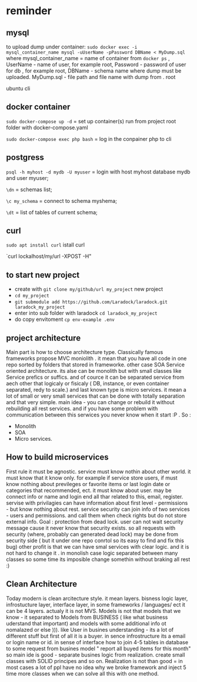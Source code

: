 # reminder

mysql
-----

to upload dump under container: `sudo docker exec -i mysql_container_name mysql -uUserName -pPassword DBName < MyDump.sql` where mysql_container_name = name of container from `docker ps` , UserName - name of user, for example root,  Password - password of user for db , for example root, DBName - schema name where dump must be uploaded. MyDump.sql - file path and file name with dump from . root


ubuntu cli

docker container
----------------

`sudo docker-compose up -d` = set up container(s) run from project root folder with docker-compose.yaml

`sudo docker-compose exec php bash` = log in the conpainer php to cli

postgress
---------

`psql -h myhost -d mydb -U myuser` = login with host myhost database mydb and user myuser;

`\dn` = schemas list;

`\c my_schema` = connect to schema myshema;

`\dt` = list of tables of current schema;

curl 
----

`sudo apt install curl` istall curl

`curl lockalhost/my/url -XPOST -H"

to start new project
--------------------

- create with ```git clone my/github/url my_project```
new project
- ``` cd my_project ```
- ```git submodule add https://github.com/Laradock/laradock.git laradock_my_project```
- enter into sub folder with laradock ``` cd laradock_my_project ```
- do copy envitoment ```cp env-example .env```

project architecture
-----------

Main part is how to choose architecture type.  Classically famous frameworks propose MVC moniolith . it mean that you have all code in one repo sorted by folders that stored in frameworke. other case SOA Service oriented architecture. its alse can be monolith but with small classes like Service prefics or suffics. and of cource it can be separated service from aech other that logicaly or fisicaly ( DB, instance, or even container separated, redy to scale.) and last known type is micro services. it mean a lot of small or very small services that can be done with totally separation and that very simple. main idea - you can change or rebuild it without rebuilding all rest services. and if you have some problem with communication between this serwices you never know when it start :P  . So :
 - Monolith
 - SOA
 - Micro services.

How to build microservices
--------------------------

First rule it must be agnostic. service must know nothin about other world. it must know that it know only. for example if service store users, if must know nothing about previleges or favorite items or last login date or categories that recommended, ect. it must know about user. may be connect info or name and login end all thar related to this, email, register. servise with privilagies can have information about first level - permissions - but know nothing about rest.  service security can join info of two services - users and permissions.  and call them when check rights but do not store external info. Goal :  protection from dead lock.  user can not wait security message cause it never know that security exists.  so all requests with security (where, probably can generated dead lock) may be done from security side ( but it under one repo conrtol so its easy to find and fix this bug)
other profit is that we can have smal services with clear logic. and it is not hard to change it .  in monolish case logic separated between many classes so some time its imposible change somethin without braking all rest :)

Clean Architecture
------------------

Today modern is clean arcitecture style.  it mean layers. bisness logic layer, infrostucture layer, interface layer, in some frameworks / languages/ ect  it can be 4 layers.
actualy it is not MVS.  Models is not that models that we know - it separated to Models from BUSINESS ( like what business uderstand that important) and models with some additional info ot nomalazed or else ))).  like User in busines understanding - its a lot of different stuff but first of all it is a buyer. in sence infrostructure its a email or login name or id. in sense of interface how to join 4-5 tables in database to some request from busines model " report all buyed items for this month"  
so main ide is good - separate busines logic from realization. create small classes with SOLID principes and so on. Realization is not than good = in most cases a lot of ppl have no idea why we broke framework and inject 5 time more classes when we can solve all this with one method. 
